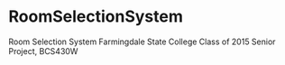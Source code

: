 # RoomSelectionSystem
Room Selection System
Farmingdale State College
Class of 2015
Senior Project, BCS430W
